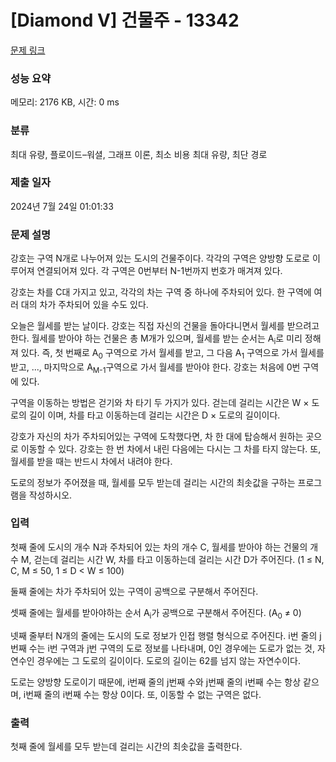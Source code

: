 # [Diamond V] 건물주 - 13342 

[문제 링크](https://www.acmicpc.net/problem/13342) 

### 성능 요약

메모리: 2176 KB, 시간: 0 ms

### 분류

최대 유량, 플로이드–워셜, 그래프 이론, 최소 비용 최대 유량, 최단 경로

### 제출 일자

2024년 7월 24일 01:01:33

### 문제 설명

<p>강호는 구역 N개로 나누어져 있는 도시의 건물주이다. 각각의 구역은 양방향 도로로 이루어져 연결되어져 있다. 각 구역은 0번부터 N-1번까지 번호가 매겨져 있다.</p>

<p>강호는 차를 C대 가지고 있고, 각각의 차는 구역 중 하나에 주차되어 있다. 한 구역에 여러 대의 차가 주차되어 있을 수도 있다. </p>

<p>오늘은 월세를 받는 날이다. 강호는 직접 자신의 건물을 돌아다니면서 월세를 받으려고 한다. 월세를 받아야 하는 건물은 총 M개가 있으며, 월세를 받는 순서는 A<sub>i</sub>로 미리 정해져 있다. 즉, 첫 번째로 A<sub>0</sub> 구역으로 가서 월세를 받고, 그 다음 A<sub>1</sub> 구역으로 가서 월세를 받고, ..., 마지막으로 A<sub>M-1</sub>구역으로 가서 월세를 받아야 한다. 강호는 처음에 0번 구역에 있다.</p>

<p>구역을 이동하는 방법은 걷기와 차 타기 두 가지가 있다. 걷는데 걸리는 시간은 W × 도로의 길이 이며, 차를 타고 이동하는데 걸리는 시간은 D × 도로의 길이이다.</p>

<p>강호가 자신의 차가 주차되어있는 구역에 도착했다면, 차 한 대에 탑승해서 원하는 곳으로 이동할 수 있다. 강호는 한 번 차에서 내린 다음에는 다시는 그 차를 타지 않는다. 또, 월세를 받을 때는 반드시 차에서 내려야 한다.</p>

<p>도로의 정보가 주어졌을 때, 월세를 모두 받는데 걸리는 시간의 최솟값을 구하는 프로그램을 작성하시오.</p>

### 입력 

 <p>첫째 줄에 도시의 개수 N과 주차되어 있는 차의 개수 C, 월세를 받아야 하는 건물의 개수 M, 걷는데 걸리는 시간 W, 차를 타고 이동하는데 걸리는 시간 D가 주어진다. (1 ≤ N, C, M ≤ 50, 1 ≤ D < W ≤ 100)</p>

<p>둘째 줄에는 차가 주차되어 있는 구역이 공백으로 구분해서 주어진다.</p>

<p>셋째 줄에는 월세를 받아야하는 순서 A<sub>i</sub>가 공백으로 구분해서 주어진다. (A<sub>0</sub> ≠ 0)</p>

<p>넷째 줄부터 N개의 줄에는 도시의 도로 정보가 인접 행렬 형식으로 주어진다. i번 줄의 j번째 수는 i번 구역과 j번 구역의 도로 정보를 나타내며, 0인 경우에는 도로가 없는 것, 자연수인 경우에는 그 도로의 길이이다. 도로의 길이는 62를 넘지 않는 자연수이다.</p>

<p>도로는 양방향 도로이기 때문에, i번째 줄의 j번째 수와 j번째 줄의 i번째 수는 항상 같으며, i번째 줄의 i번째 수는 항상 0이다. 또, 이동할 수 없는 구역은 없다.</p>

### 출력 

 <p>첫째 줄에 월세를 모두 받는데 걸리는 시간의 최솟값을 출력한다.</p>


